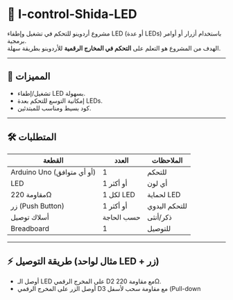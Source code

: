 # 🔦 I-control-Shida-LED

مشروع أردوينو للتحكم في تشغيل وإطفاء LED (أو عدة LEDs) باستخدام أزرار أو أوامر برمجية.  
الهدف من المشروع هو التعلم على **التحكم في المخارج الرقمية** للأردوينو بطريقة سهلة.

---

## 🚀 المميزات
- تشغيل/إطفاء LED بسهولة.  
- إمكانية التوسع للتحكم بعدة LEDs.  
- كود بسيط ومناسب للمبتدئين.  

---

## 🛠️ المتطلبات
| القطعة | العدد | الملاحظات |
|--------|-------|-----------|
| Arduino Uno (أو أي متوافق) | 1 | للتحكم |
| LED | 1 أو أكثر | أي لون |
| مقاومة 220Ω | 1 لكل LED | لحماية LED |
| زر (Push Button) | 1 أو أكثر | للتحكم اليدوي |
| أسلاك توصيل | حسب الحاجة | ذكر/أنثى |
| Breadboard | 1 | للتوصيل |

---

## ⚡ طريقة التوصيل (مثال لواحد LED + زر)
- أوصل الـ LED على المخرج الرقمي D2 مع مقاومة 220Ω.  
- أوصل الزر على المخرج الرقمي D3 مع مقاومة سحب لأسفل (Pull-down
